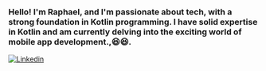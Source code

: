 ### Hello! I'm Raphael, and I'm passionate about tech, with a strong foundation in Kotlin programming. I have solid expertise in Kotlin and am currently delving into the exciting world of mobile app development.,😆😆.
[![Linkedin](https://img.shields.io/badge/LinkedIn-0077B5?style=for-the-badge&logo=linkedin&logoColor=white)](https://www.linkedin.com/in/raphael-pereira-da-silva-piloneto-bbab9b216/)
